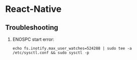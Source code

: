 # React-Native

## Troubleshooting

1. ENOSPC start error:
    ```
    echo fs.inotify.max_user_watches=524288 | sudo tee -a /etc/sysctl.conf && sudo sysctl -p
    ```
